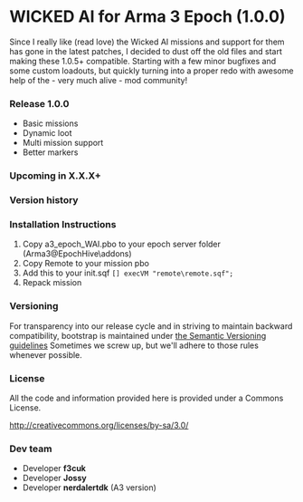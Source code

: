 WICKED AI for Arma 3 Epoch (1.0.0)
==============

Since I really like (read love) the Wicked AI missions and support for them has gone in the latest patches,
I decided to dust off the old files and start making these 1.0.5+ compatible. Starting with a few minor bugfixes and some custom loadouts,
but quickly turning into a proper redo with awesome help of the - very much alive - mod community!

### Release 1.0.0
- Basic missions
- Dynamic loot
- Multi mission support
- Better markers

### Upcoming in X.X.X+


### Version history


### Installation Instructions
1. Copy a3_epoch_WAI.pbo to your epoch server folder (Arma3\@EpochHive\addons)
2. Copy Remote to your mission pbo
3. Add this to your init.sqf ``` [] execVM "remote\remote.sqf"; ``` 
3. Repack mission 

### Versioning

For transparency into our release cycle and in striving to maintain backward compatibility, bootstrap is maintained under [the Semantic Versioning guidelines](http://semver.org/)
Sometimes we screw up, but we'll adhere to those rules whenever possible.

### License
All the code and information provided here is provided under a Commons License.

http://creativecommons.org/licenses/by-sa/3.0/

### Dev team
- Developer **f3cuk**
- Developer **Jossy**
- Developer **nerdalertdk** (A3 version)
